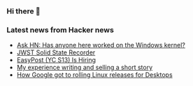 ### Hi there 👋

<!--
**arashid-sh/arashid-sh** is a ✨ _special_ ✨ repository because its `README.md` (this file) appears on your GitHub profile.

Here are some ideas to get you started:

- 🔭 I’m currently working on ...
- 🌱 I’m currently learning ...
- 👯 I’m looking to collaborate on ...
- 🤔 I’m looking for help with ...
- 💬 Ask me about ...
- 📫 How to reach me: ...
- 😄 Pronouns: ...
- ⚡ Fun fact: ...
-->

### Latest news from Hacker news
<!-- BLOG-POST-LIST:START -->
- [Ask HN: Has anyone here worked on the Windows kernel?](https://news.ycombinator.com/item?id=32076677)
- [JWST Solid State Recorder](https://jwst-docs.stsci.edu/jwst-observatory-hardware/jwst-solid-state-recorder)
- [EasyPost &lpar;YC S13&rpar; Is Hiring](https://www.easypost.com/careers)
- [My experience writing and selling a short story](https://superamit.substack.com/p/short-stories-how-much-do-you-make)
- [How Google got to rolling Linux releases for Desktops](https://cloud.google.com/blog/topics/developers-practitioners/how-google-got-to-rolling-linux-releases-for-desktops)
<!-- BLOG-POST-LIST:END -->
